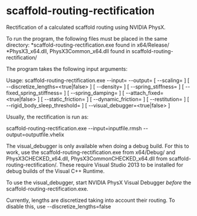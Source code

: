 scaffold-routing-rectification
==============================

Rectification of a calculated scaffold routing using NVIDIA PhysX.

To run the program, the following files must be placed in the same directory:
*scaffold-routing-rectification.exe found in x64/Release/
*PhysX3_x64.dll, PhysX3Common_x64.dll found in scaffold-routing-rectification/

The program takes the following input arguments:

Usage: scaffold-routing-rectification.exe
        --input=<filename>
        --output=<filename>
        [ --scaling=<decimal> ]
	[ --discretize_lengths=<true|false> ]
        [ --density=<decimal> ]
        [ --spring_stiffness=<decimal> ]
        [ --fixed_spring_stiffness=<decimal> ]
        [ --spring_damping=<decimal> ]
        [ --attach_fixed=<true|false> ]
        [ --static_friction=<decimal> ]
        [ --dynamic_friction=<decimal> ]
        [ --restitution=<decimal> ]
        [ --rigid_body_sleep_threshold=<decimal> ]
        [ --visual_debugger=<true|false> ]

Usually, the rectification is run as:


scaffold-routing-rectification.exe --input=inputfile.rmsh --output=outputfile.vhelix

The visual_debugger is only available when doing a debug build. For this to work, use the scaffold-routing-rectification.exe from x64/Debug/ and PhysX3CHECKED_x64.dll, PhysX3CommonCHECKED_x64.dll from scaffold-routing-rectification/. These require Visual Studio 2013 to be installed for debug builds of the Visual C++ Runtime.

To use the visual_debugger, start NVIDIA PhysX Visual Debugger *before* the scaffold-routing-rectification.exe.

Currently, lengths are discretized taking into account their routing. To disable this, use --discretize_lengths=false
